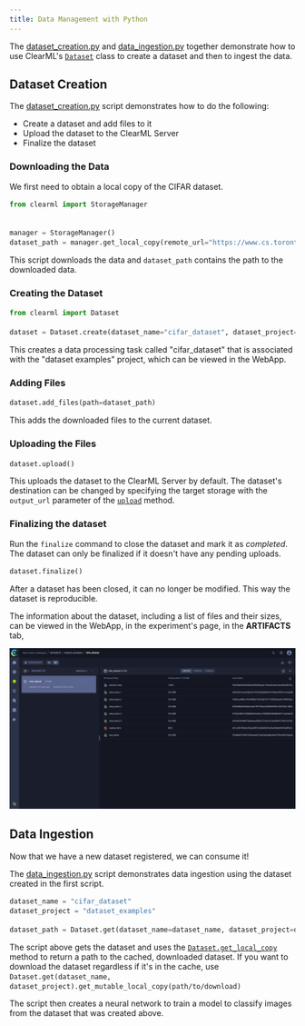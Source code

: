 ```yaml
---
title: Data Management with Python
---
```


The [dataset_creation.py](https://github.com/allegroai/clearml/blob/master/examples/datasets/dataset_creation.py) and 
[data_ingestion.py](https://github.com/allegroai/clearml/blob/master/examples/datasets/data_ingestion.py) 
together demonstrate how to use ClearML's [`Dataset`](../../references/sdk/dataset.md) class to create a dataset and then 
to ingest the data. 

## Dataset Creation

The [dataset_creation.py](https://github.com/allegroai/clearml/blob/master/examples/datasets/dataset_creation.py) script 
demonstrates how to do the following:
* Create a dataset and add files to it
* Upload the dataset to the ClearML Server
* Finalize the dataset


### Downloading the Data

We first need to obtain a local copy of the CIFAR dataset.

 ```python
 from clearml import StorageManager


 manager = StorageManager()
 dataset_path = manager.get_local_copy(remote_url="https://www.cs.toronto.edu/~kriz/cifar-10-python.tar.gz")
```

This script downloads the data and `dataset_path` contains the path to the downloaded data. 

### Creating the Dataset

```python
from clearml import Dataset

dataset = Dataset.create(dataset_name="cifar_dataset", dataset_project="dataset examples" )
 ```

This creates a data processing task called "cifar_dataset" that is associated with the "dataset examples" project, which
can be viewed in the WebApp.

### Adding Files

```python
dataset.add_files(path=dataset_path)
```

This adds the downloaded files to the current dataset.  

### Uploading the Files

```python
dataset.upload()
```
This uploads the dataset to the ClearML Server by default. The dataset's destination can be changed by specifying the 
target storage with the `output_url` parameter of the [`upload`](../../references/sdk/dataset#upload) method. 

### Finalizing the dataset

Run the `finalize` command to close the dataset and mark it as *completed*. The dataset can only be finalized if it doesn't have any pending uploads. 

```python
dataset.finalize()
```

After a dataset has been closed, it can no longer be modified. This way the dataset is reproducible. 

The information about the dataset, including a list of files and their sizes, can be viewed
in the WebApp, in the experiment's page, in the **ARTIFACTS** tab, 

![image](../../img/examples_data_management_cifar_dataset.png)

## Data Ingestion

Now that we have a new dataset registered, we can consume it!

The [data_ingestion.py](https://github.com/allegroai/clearml/blob/master/examples/datasets/data_ingestion.py) script 
demonstrates data ingestion using the dataset created in the first script.

```python
dataset_name = "cifar_dataset"
dataset_project = "dataset_examples"

dataset_path = Dataset.get(dataset_name=dataset_name, dataset_project=dataset_project).get_local_copy()
```

The script above gets the dataset and uses the [`Dataset.get_local_copy`](../../references/sdk/dataset.md#get_local_copy) method
to return a path to the cached, downloaded dataset. If you want to download the dataset regardless if it's in the
cache, use `Dataset.get(dataset_name, dataset_project).get_mutable_local_copy(path/to/download)`

The script then creates a neural network to train a model to classify images from the dataset that was
created above.
